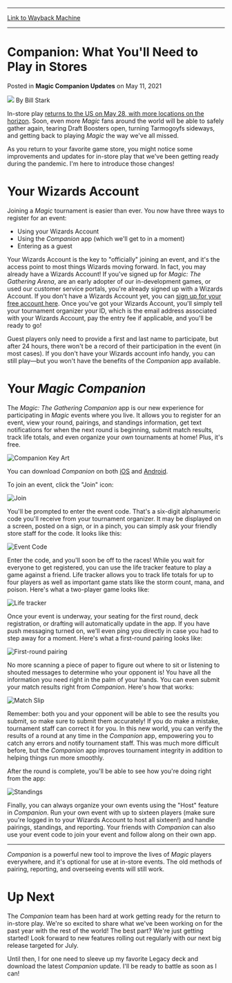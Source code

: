 
---
[Link to Wayback Machine](https://web.archive.org/web/20210511151829/https://magic.wizards.com/en/articles/archive/feature/companion-what-youll-need-play-stores-2021-05-11)

[_metadata_:wayback_url]:- "https://magic.wizards.com/en/articles/archive/feature/companion-what-youll-need-play-stores-2021-05-11"
[_metadata_:wayback_raw_url]:- "https://web.archive.org/web/20210511151829id_/https://magic.wizards.com/en/articles/archive/feature/companion-what-youll-need-play-stores-2021-05-11"
[_metadata_:wayback_capture_timestamp]:- "2021-05-11 15:18:29+00:00"
[_metadata_:description]:- "Looking forward to playing at your local game store again? Want to run a draft night for your friends? Companion is our free app for you!"
[_metadata_:generator]:- "Drupal 7 (http://drupal.org)"
[_metadata_:publish_date]:- "2021-05-11"
---


Companion: What You'll Need to Play in Stores
=============================================



 Posted in **Magic Companion Updates**
 on May 11, 2021 






![](https://media.magic.wizards.com/styles/auth_small/public/images/person/authorpic_BillStark.jpg)
By Bill Stark











In-store play [returns to the US on May 28, with more locations on the horizon](https://magic.wizards.com/en/articles/archive/news/welcome-summer-legend-2021-05-06). Soon, even more *Magic* fans around the world will be able to safely gather again, tearing Draft Boosters open, turning Tarmogoyfs sideways, and getting back to playing *Magic* the way we've all missed.


As you return to your favorite game store, you might notice some improvements and updates for in-store play that we've been getting ready during the pandemic. I'm here to introduce those changes!


Your Wizards Account
====================


Joining a *Magic* tournament is easier than ever. You now have three ways to register for an event:


* Using your Wizards Account
* Using the *Companion* app (which we'll get to in a moment)
* Entering as a guest

Your Wizards Account is the key to "officially" joining an event, and it's the access point to most things Wizards moving forward. In fact, you may already have a Wizards Account! If you've signed up for *Magic: The Gathering Arena*, are an early adopter of our in-development games, or used our customer service portals, you're already signed up with a Wizards Account. If you don't have a Wizards Account yet, you can [sign up for your free account here](https://myaccounts.wizards.com/). Once you've got your Wizards Account, you'll simply tell your tournament organizer your ID, which is the email address associated with your Wizards Account, pay the entry fee if applicable, and you'll be ready to go!


Guest players only need to provide a first and last name to participate, but after 24 hours, there won't be a record of their participation in the event (in most cases). If you don't have your Wizards account info handy, you can still play—but you won't have the benefits of the *Companion* app available.


Your *Magic* *Companion*
========================


The *Magic: The Gathering* *Companion* app is our new experience for participating in *Magic* events where you live. It allows you to register for an event, view your round, pairings, and standings information, get text notifications for when the next round is beginning, submit match results, track life totals, and even organize your *own* tournaments at home! Plus, it's free.


![Companion Key Art](https://media.wizards.com/2021/images/daily/sFprptgTuv.jpg)


You can download *Companion* on both [iOS](https://apps.apple.com/us/app/magic-the-gathering-companion/id1455161962?src=dailymtg) and [Android](https://play.google.com/store/apps/details?id=com.wizards.winter_orb&src=dailymtg).


To join an event, click the "Join" icon:


![Join](https://media.wizards.com/2021/images/daily/Article_Join.jpg)


You'll be prompted to enter the event code. That's a six-digit alphanumeric code you'll receive from your tournament organizer. It may be displayed on a screen, posted on a sign, or in a pinch, you can simply ask your friendly store staff for the code. It looks like this:


![Event Code](https://media.wizards.com/2021/images/daily/Article_Event%20Code.jpg)


Enter the code, and you'll soon be off to the races! While you wait for everyone to get registered, you can use the life tracker feature to play a game against a friend. Life tracker allows you to track life totals for up to four players as well as important game stats like the storm count, mana, and poison. Here's what a two-player game looks like:


![Life tracker](https://media.wizards.com/2021/images/daily/Article_Life%20Tracker.jpg)


Once your event is underway, your seating for the first round, deck registration, or drafting will automatically update in the app. If you have push messaging turned on, we'll even ping you directly in case you had to step away for a moment. Here's what a first-round pairing looks like:


![First-round pairing](https://media.wizards.com/2021/images/daily/Article_First%20Round%20Pairing.jpg)


No more scanning a piece of paper to figure out where to sit or listening to shouted messages to determine who your opponent is! You have all the information you need right in the palm of your hands. You can even submit your match results right from *Companion*. Here's how that works:


![Match Slip](https://media.wizards.com/2021/images/daily/Article_Match%20Slip.jpg)


Remember: both you and your opponent will be able to see the results you submit, so make sure to submit them accurately! If you do make a mistake, tournament staff can correct it for you. In this new world, you can verify the results of a round at any time in the *Companion* app, empowering you to catch any errors and notify tournament staff. This was much more difficult before, but the *Companion* app improves tournament integrity in addition to helping things run more smoothly.


After the round is complete, you'll be able to see how you're doing right from the app:


![Standings](https://media.wizards.com/2021/images/daily/Article_Standings.jpg)


Finally, you can always organize your own events using the "Host" feature in *Companion*. Run your own event with up to sixteen players (make sure you're logged in to your Wizards Account to host all sixteen!) and handle pairings, standings, and reporting. Your friends with *Companion* can also use your event code to join your event and follow along on their own app.




---

*Companion* is a powerful new tool to improve the lives of *Magic* players everywhere, and it's optional for use at in-store events. The old methods of pairing, reporting, and overseeing events will still work.


Up Next
=======


The *Companion* team has been hard at work getting ready for the return to in-store play. We're so excited to share what we've been working on for the past year with the rest of the world! The best part? We're just getting started! Look forward to new features rolling out regularly with our next big release targeted for July.


Until then, I for one need to sleeve up my favorite Legacy deck and download the latest *Companion* update. I'll be ready to battle as soon as I can!







